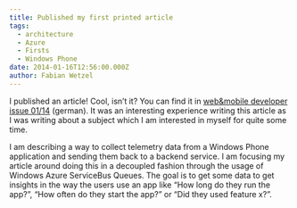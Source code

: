 ```yaml
---
title: Published my first printed article
tags:
  - architecture
  - Azure
  - Firsts
  - Windows Phone
date: 2014-01-16T12:56:00.000Z
author: Fabian Wetzel
---
```


I published an article! Cool, isn’t it? You can find it in [web&amp;mobile developer issue 01/14](http://www.webundmobile.de/Aktuelles-Heft/Inhalt-web-mobile-developer-1-2014-10219.html) (german). It was an interesting experience writing this article as I was writing about a subject which I am interested in myself for quite some time.

I am describing a way to collect telemetry data from a Windows Phone application and sending them back to a backend service. I am focusing my article around doing this in a decoupled fashion through the usage of Windows Azure ServiceBus Queues. The goal is to get some data to get insights in the way the users use an app like “How long do they run the app?”, “How often do they start the app?” or “Did they used feature x?”.


